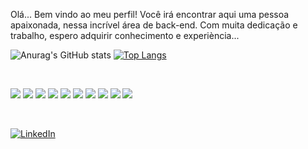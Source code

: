 Olá... Bem vindo ao meu perfil!
Você irá encontrar aqui uma pessoa apaixonada, nessa incrível área de back-end.
Com muita dedicação e trabalho, espero adquirir conhecimento e experiència...


![Anurag's GitHub stats](https://github-readme-stats.vercel.app/api?username=Gabriela-Guerra&show_icons=true&theme=radical&count_private=true)
[![Top Langs](https://github-readme-stats.vercel.app/api/top-langs/?username=Gabriela-Guerra&langs_count=8&theme=radical&layout=compact)](https://github.com/Gabriela-Guerra/github-readme-stats)

</br>

![](https://img.shields.io/badge/HTML-239120?style=for-the-badge&logo=html5&logoColor=white)
![](https://img.shields.io/badge/CSS-239120?&style=for-the-badge&logo=css3&logoColor=white)
![](https://img.shields.io/badge/JavaScript-F7DF1E?style=for-the-badge&logo=javascript&logoColor=black)
![](https://img.shields.io/badge/React-20232A?style=for-the-badge&logo=react&logoColor=61DAFB)
![](https://img.shields.io/badge/Redux-593D88?style=for-the-badge&logo=redux&logoColor=white)
![](https://img.shields.io/badge/Express.js-404D59?style=for-the-badge)
![](https://img.shields.io/badge/Node.js-43853D?style=for-the-badge&logo=node.js&logoColor=white)
![](https://img.shields.io/badge/TypeScript-007ACC?style=for-the-badge&logo=typescript&logoColor=white)
![](https://img.shields.io/badge/MySQL-00000F?style=for-the-badge&logo=mysql&logoColor=white)
![](https://img.shields.io/badge/MongoDB-4EA94B?style=for-the-badge&logo=mongodb&logoColor=white)

</br>

<a href="[https://www.linkedin.com/in/gabriela-guerra-rabelo/]"><img alt="LinkedIn" src="https://img.shields.io/badge/LinkedIn-0077B5?style=for-the-badge&logo=linkedin&logoColor=white" /></a>

